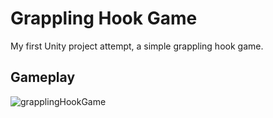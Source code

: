 # Grappling Hook Game
My first Unity project attempt, a simple grappling hook game.

## Gameplay

![grapplingHookGame](https://github.com/sshone/grappling-hook-game/assets/127620387/3056b0b4-ef2a-4dbe-95bd-3c38fb6190a5)
